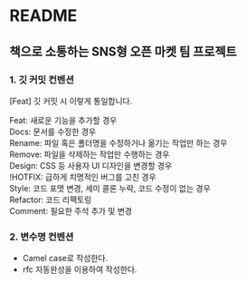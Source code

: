 # README

## 책으로 소통하는 SNS형 오픈 마켓 팀 프로젝트

### 1. 깃 커밋 컨벤션

[Feat] 깃 커밋 시 이렇게 통일합니다.

Feat: 새로운 기능을 추가할 경우  
Docs: 문서를 수정한 경우  
Rename: 파일 혹은 폴더명을 수정하거나 옮기는 작업만 하는 경우  
Remove: 파일을 삭제하는 작업만 수행하는 경우  
Design: CSS 등 사용자 UI 디자인을 변경할 경우  
!HOTFIX: 급하게 치명적인 버그를 고친 경우  
Style: 코드 포맷 변경, 세미 콜론 누락, 코드 수정이 없는 경우  
Refactor: 코드 리팩토링  
Comment: 필요한 주석 추가 및 변경

### 2. 변수명 컨벤션

-   Camel case로 작성한다.
-   rfc 자동완성을 이용하여 작성한다.
